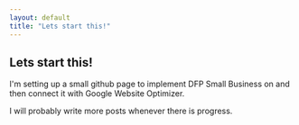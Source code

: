 ```yaml
---
layout: default
title: "Lets start this!"
---
```

## Lets start this!

I'm setting up a small github page to implement DFP Small Business on and then connect it with Google Website Optimizer.

I will probably write more posts whenever there is progress.

